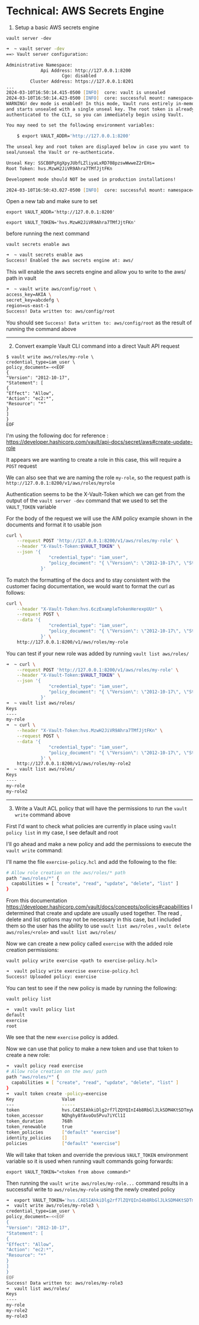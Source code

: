 <H1>Technical: AWS Secrets Engine</H1>

1. Setup a basic AWS secrets engine

`vault server -dev`
```zsh
➜  ~ vault server -dev
==> Vault server configuration:

Administrative Namespace: 
             Api Address: http://127.0.0.1:8200
                     Cgo: disabled
         Cluster Address: https://127.0.0.1:8201
...
2024-03-10T16:50:14.415-0500 [INFO]  core: vault is unsealed
2024-03-10T16:50:14.423-0500 [INFO]  core: successful mount: namespace="" path=secret/ type=kv version=""
WARNING! dev mode is enabled! In this mode, Vault runs entirely in-memory
and starts unsealed with a single unseal key. The root token is already
authenticated to the CLI, so you can immediately begin using Vault.

You may need to set the following environment variables:

    $ export VAULT_ADDR='http://127.0.0.1:8200'

The unseal key and root token are displayed below in case you want to
seal/unseal the Vault or re-authenticate.

Unseal Key: SSCB0PgXgXpyJUbfLZliyaLxRD708pzswWwweZ2rEHs=
Root Token: hvs.MzwH2JiVR9Ahra7TMfJjtFKn

Development mode should NOT be used in production installations!

2024-03-10T16:50:43.027-0500 [INFO]  core: successful mount: namespace="" path=aws/ type=aws version=""
```

Open a new tab and make sure to set

`export VAULT_ADDR='http://127.0.0.1:8200'`

`export VAULT_TOKEN='hvs.MzwH2JiVR9Ahra7TMfJjtFKn'`

before running the next command

`vault secrets enable aws` 
```zsh
➜  ~ vault secrets enable aws
Success! Enabled the aws secrets engine at: aws/
```

This will enable the aws secrets engine and allow you to write to the aws/ path in vault

```zsh
➜  ~ vault write aws/config/root \
access_key=AKIA \
secret_key=abcdefg \
region=us-east-1
Success! Data written to: aws/config/root
```

You should see `Success! Data written to: aws/config/root` as the result of running the command above

____

2. Convert example Vault CLI command into a direct Vault API request

```shell
$ vault write aws/roles/my-role \
credential_type=iam_user \
policy_document=-<<EOF
{
"Version": "2012-10-17",
"Statement": [
{
"Effect": "Allow",
"Action": "ec2:*",
"Resource": "*"
}
]
}
EOF
```

I'm using the following doc for reference : https://developer.hashicorp.com/vault/api-docs/secret/aws#create-update-role

It appears we are wanting to create a role in this case, this will require a `POST` request

We can also see that we are naming the role `my-role`, so the request path is `http://127.0.0.1:8200/v1/aws/roles/myrole`

Authentication seems to be the X-Vault-Token which we can get from the output of the `vault server -dev` command that we used to set the `VAULT_TOKEN` variable

For the body of the request we will use the AIM policy example shown in the documents and format it to usable json


```bash
curl \
    --request POST 'http://127.0.0.1:8200/v1/aws/roles/my-role' \
    --header "X-Vault-Token:$VAULT_TOKEN" \
    --json '{
                "credential_type": "iam_user",
                "policy_document": "{ \"Version\": \"2012-10-17\", \"Statement\": [ { \"Effect\": \"Allow\", \"Action\": \"ec2:*\", \"Resource\": \"*\" } ] }"
             }'
```

To match the formatting of the docs and to stay consistent with the customer facing documentation, we would want to format the curl as follows: 

```bash
curl \
    --header "X-Vault-Token:hvs.6czExampleTokenHerexpUUr" \
    --request POST \
    --data '{
                "credential_type": "iam_user",
                "policy_document": "{ \"Version\": \"2012-10-17\", \"Statement\": [ { \"Effect\": \"Allow\", \"Action\": \"ec2:*\", \"Resource\": \"*\" } ] }"
             }' \
    http://127.0.0.1:8200/v1/aws/roles/my-role
```
You can test if your new role was added by running `vault list aws/roles/`

```zsh
➜  ~ curl \
    --request POST 'http://127.0.0.1:8200/v1/aws/roles/my-role' \
    --header "X-Vault-Token:$VAULT_TOKEN" \
    --json '{
                "credential_type": "iam_user",
                "policy_document": "{ \"Version\": \"2012-10-17\", \"Statement\": [ { \"Effect\": \"Allow\", \"Action\": \"ec2:*\", \"Resource\": \"*\" } ] }"
             }'
➜  ~ vault list aws/roles/
Keys
----
my-role
➜  ~ curl \
    --header "X-Vault-Token:hvs.MzwH2JiVR9Ahra7TMfJjtFKn" \
    --request POST \
    --data '{
                "credential_type": "iam_user",
                "policy_document": "{ \"Version\": \"2012-10-17\", \"Statement\": [ { \"Effect\": \"Allow\", \"Action\": \"ec2:*\", \"Resource\": \"*\" } ] }"
             }' \
    http://127.0.0.1:8200/v1/aws/roles/my-role2
➜  ~ vault list aws/roles/
Keys
----
my-role
my-role2
```

____

3. Write a Vault ACL policy that will have the permissions to run the `vault write` command above

First I'd want to check what policies are currently in place using `vault policy list`
in my case, I see default and root

I'll go ahead and make a new policy and add the permissions to execute the `vault write` command:

I'll name the file `exercise-policy.hcl` and add the following to the file:

```bash
# Allow role creation on the aws/roles/* path
path "aws/roles/*" {
  capabilities = [ "create", "read", "update", "delete", "list" ]
}
```

From this documentation https://developer.hashicorp.com/vault/docs/concepts/policies#capabilities I determined that create and update are usually used together. The read , delete and list options may not be necessary in this case, but I included them so the user has the ability to use `vault list aws/roles` , `vault delete aws/roles/<role>` and `vault list aws/roles/`

Now we can create a new policy called `exercise` with the added role creation permissions:

`vault policy write exercise <path to exercise-policy.hcl>` 
```zsh
➜  vault policy write exercise exercise-policy.hcl
Success! Uploaded policy: exercise
```

You can test to see if the new policy is made by running the following:

`vault policy list`
```zsh
➜  vault vault policy list 
default
exercise
root
```

We see that the new `exercise` policy is added.

Now we can use that policy to make a new token and use that token to create a new role:

```zsh
➜  vault policy read exercise
# Allow role creation on the aws/ path
path "aws/roles/*" {
  capabilities = [ "create", "read", "update", "delete", "list" ]
}
➜  vault token create -policy=exercise 
Key                  Value
---                  -----
token                hvs.CAESIAhkiDlg2rf7lZQYQInI4b8RbGlJLkSDM4KtSDTmyWceGh4KHGh2cy5zcWhXaGdTZlhYU3RCTm8wR25YdFlRWGw
token_accessor       NQhghy8fAvoOo5Pvu7iYCl1I
token_duration       768h
token_renewable      true
token_policies       ["default" "exercise"]
identity_policies    []
policies             ["default" "exercise"]
```

We will take that token and override the previous `VAULT_TOKEN` environment variable so it is used when running vault commands going forwards:

`export VAULT_TOKEN="<token from above command>"`

Then running the `vault write aws/roles/my-role...` command results in a successful write to `aws/roles/my-role` using the newly created policy

```zsh
➜  export VAULT_TOKEN='hvs.CAESIAhkiDlg2rf7lZQYQInI4b8RbGlJLkSDM4KtSDTmyWceGh4KHGh2cy5zcWhXaGdTZlhYU3RCTm8wR25YdFlRWGw'
➜  vault write aws/roles/my-role3 \
credential_type=iam_user \
policy_document=-<<EOF
{
"Version": "2012-10-17",
"Statement": [
{
"Effect": "Allow",
"Action": "ec2:*",
"Resource": "*"
}
]
}
EOF
Success! Data written to: aws/roles/my-role3
➜  vault list aws/roles/  
Keys
----
my-role
my-role2
my-role3
```
